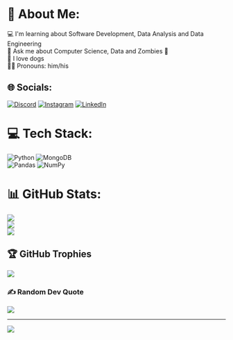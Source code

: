 # 💫 About Me:
💻 I'm learning about Software Development, Data Analysis and Data Engineering<br>💬 Ask me about Computer Science, Data and Zombies 🧟<br>🐶 I love dogs<br>🏳️‍🌈 Pronouns: him/his


## 🌐 Socials:
[![Discord](https://img.shields.io/badge/Discord-%237289DA.svg?logo=discord&logoColor=white)](htttps://discord.gg/Marcone#3819) [![Instagram](https://img.shields.io/badge/Instagram-%23E4405F.svg?logo=Instagram&logoColor=white)](https://instagram.com/https://www.instagram.com/marconemarkes/) [![LinkedIn](https://img.shields.io/badge/LinkedIn-%230077B5.svg?logo=linkedin&logoColor=white)](https://linkedin.com/in/https://www.linkedin.com/in/marquesmarcone/) 

# 💻 Tech Stack:
![Python](https://img.shields.io/badge/python-3670A0?style=for-the-badge&logo=python&logoColor=ffdd54) 
![MongoDB](https://img.shields.io/badge/MongoDB-%234ea94b.svg?style=for-the-badge&logo=mongodb&logoColor=white)  
![Pandas](https://img.shields.io/badge/pandas-%23150458.svg?style=for-the-badge&logo=pandas&logoColor=white) 
![NumPy](https://img.shields.io/badge/numpy-%23013243.svg?style=for-the-badge&logo=numpy&logoColor=white) 

# 📊 GitHub Stats:
![](https://github-readme-stats.vercel.app/api?username=Marcone-Sudo&theme=radical&hide_border=false&include_all_commits=false&count_private=false)<br/>
![](https://github-readme-streak-stats.herokuapp.com/?user=Marcone-Sudo&theme=radical&hide_border=false)<br/>
![](https://github-readme-stats.vercel.app/api/top-langs/?username=Marcone-Sudo&theme=radical&hide_border=false&include_all_commits=false&count_private=false&layout=compact)

## 🏆 GitHub Trophies
![](https://github-profile-trophy.vercel.app/?username=Marcone-Sudo&theme=radical&no-frame=true&no-bg=false&margin-w=4)

### ✍️ Random Dev Quote
![](https://quotes-github-readme.vercel.app/api?type=horizontal&theme=radical)

---
[![](https://visitcount.itsvg.in/api?id=Marcone-Sudo&icon=0&color=0)](https://visitcount.itsvg.in)

<!-- Proudly created with GPRM ( https://gprm.itsvg.in ) -->

